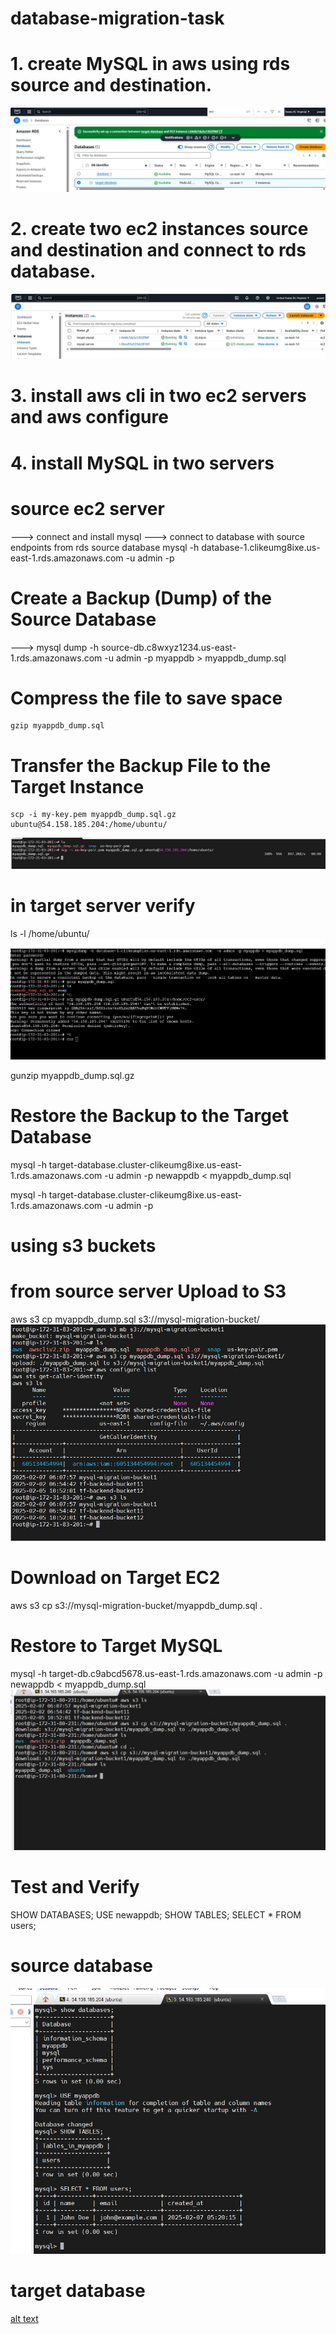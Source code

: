 # database-migration-task

# 1. create MySQL in aws using rds source and destination.
![alt text](https://github.com/praveenmethraskar/database-migration-task/blob/main/database-using-rds.jpg?raw=true)

# 2. create two ec2 instances source and destination and connect to rds database.
![alt text](https://github.com/praveenmethraskar/database-migration-task/blob/main/ec2-instance.jpg?raw=true)
# 3. install aws cli in two ec2 servers and aws configure
# 4. install MySQL in two servers

# source ec2 server
---> connect and install mysql
---> connect to database with source endpoints from rds source database
     mysql -h database-1.clikeumg8ixe.us-east-1.rds.amazonaws.com -u admin -p

 # Create a Backup (Dump) of the Source Database
 ---> mysql dump -h source-db.c8wxyz1234.us-east-1.rds.amazonaws.com -u admin -p myappdb > myappdb_dump.sql
 
# Compress the file to save space
    gzip myappdb_dump.sql

# Transfer the Backup File to the Target Instance
	scp -i my-key.pem myappdb_dump.sql.gz ubuntu@54.158.185.204:/home/ubuntu/
![alt text](https://github.com/praveenmethraskar/database-migration-task/blob/main/source-server.jpg?raw=true)

# in target server verify
ls -l /home/ubuntu/
![alt text](https://github.com/praveenmethraskar/database-migration-task/blob/main/targetserver.jpg?raw=true)

gunzip myappdb_dump.sql.gz

# Restore the Backup to the Target Database
mysql -h target-database.cluster-clikeumg8ixe.us-east-1.rds.amazonaws.com -u admin -p newappdb < myappdb_dump.sql

mysql -h target-database.cluster-clikeumg8ixe.us-east-1.rds.amazonaws.com -u admin -p


# using s3 buckets

# from source server Upload to S3
aws s3 cp myappdb_dump.sql s3://mysql-migration-bucket/
![alt text](https://github.com/praveenmethraskar/database-migration-task/blob/main/source-to-s3-bucket.jpg?raw=true)

# Download on Target EC2
aws s3 cp s3://mysql-migration-bucket/myappdb_dump.sql .

# Restore to Target MySQL
mysql -h target-db.c9abcd5678.us-east-1.rds.amazonaws.com -u admin -p newappdb < myappdb_dump.sql
![alt text](https://github.com/praveenmethraskar/database-migration-task/blob/main/taget-from-s3.jpg?raw=true)

# Test and Verify
SHOW DATABASES;
USE newappdb;
SHOW TABLES;
SELECT * FROM users;

# source database
![alt text](https://github.com/praveenmethraskar/database-migration-task/blob/main/source-database.jpg?raw=true)

# target database
[alt text](https://github.com/praveenmethraskar/database-migration-task/blob/main/target-database.jpg?raw=true)



